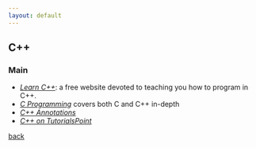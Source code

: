```yaml
---
layout: default
---
```


## C++

### Main

* _[Learn C++](http://www.learncpp.com/)_: a free website devoted to teaching you how to program in C++.
* _[C Programming](https://www.cprogramming.com/)_ covers both C and C++ in-depth
* _[C++ Annotations](http://www.icce.rug.nl/documents/cplusplus/)_
* _[C++ on TutorialsPoint](https://www.tutorialspoint.com/cplusplus/index.htm)_

[back](../)
